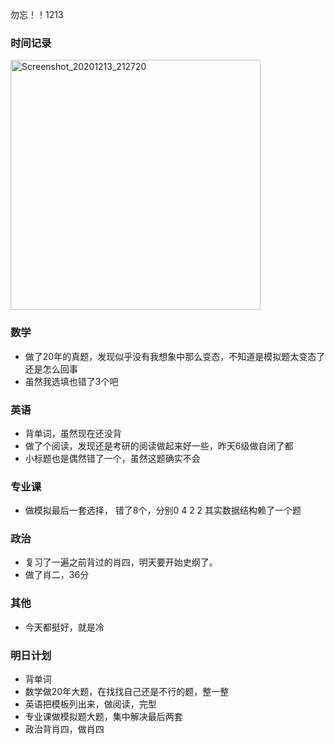 勿忘！！1213

### 时间记录

<img src="https://raw.githubusercontent.com/Kong-PR/Typora-picture/master/img/Screenshot_20201213_212720.jpg" alt="Screenshot_20201213_212720" width=400 />

### 数学

- 做了20年的真题，发现似乎没有我想象中那么变态，不知道是模拟题太变态了还是怎么回事
- 虽然我选填也错了3个吧

### 英语

- 背单词，虽然现在还没背
- 做了个阅读，发现还是考研的阅读做起来好一些，昨天6级做自闭了都
- 小标题也是偶然错了一个，虽然这题确实不会

### 专业课

- 做模拟最后一套选择， 错了8个，分别0 4 2 2 其实数据结构赖了一个题

### 政治

- 复习了一遍之前背过的肖四，明天要开始史纲了。
- 做了肖二，36分

### 其他

- 今天都挺好，就是冷

### 明日计划

- 背单词
- 数学做20年大题，在找找自己还是不行的题，整一整
- 英语把模板列出来，做阅读，完型
- 专业课做模拟题大题，集中解决最后两套
- 政治背肖四，做肖四